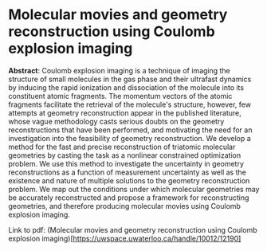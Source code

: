 # Molecular movies and geometry reconstruction using Coulomb explosion imaging
**Abstract**: Coulomb explosion imaging is a technique of imaging the structure of small molecules in the gas phase and their ultrafast dynamics by inducing the rapid ionization and dissociation of the molecule into its constituent atomic fragments. The momentum vectors of the atomic fragments facilitate the retrieval of the molecule's structure, however, few attempts at geometry reconstruction appear in the published literature, whose vague methodology casts serious doubts on the geometry reconstructions that have been performed, and motivating the need for an investigation into the feasibility of geometry reconstruction. We develop a method for the fast and precise reconstruction of triatomic molecular geometries by casting the task as a nonlinear constrained optimization problem. We use this method to investigate the uncertainty in geometry reconstructions as a function of measurement uncertainty as well as the existence and nature of multiple solutions to the geometry reconstruction problem. We map out the conditions under which molecular geometries may be accurately reconstructed and propose a framework for reconstructing geometries, and therefore producing molecular movies using Coulomb explosion imaging.

Link to pdf: (Molecular movies and geometry reconstruction using Coulomb explosion imaging)[https://uwspace.uwaterloo.ca/handle/10012/12190]
